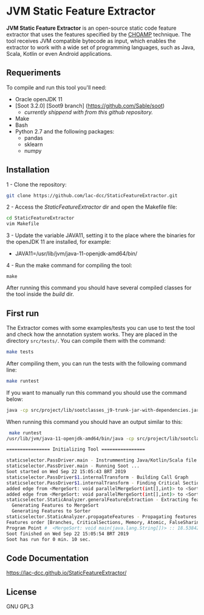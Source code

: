 
# JVM Static Feature Extractor

**JVM Static Feature Extractor** is an open-source static code feature extractor that uses the features specified by the [CHOAMP](https://ieeexplore.ieee.org/document/8254393/) technique. The tool receives JVM compatible bytecode as input, which enables the extractor to work with a wide set of programming languages, such as Java, Scala, Kotlin or even Android applications.

## Requeriments

To compile and run this tool you'll need:

 - Oracle openJDK 11
 - [Soot 3.2.0] [Soot9 branch] (https://github.com/Sable/soot)
 	* *currently shippend with from this github repository.*
 - Make
 - Bash
 - Python 2.7 and the following packages:
	 - pandas
	 - sklearn
	 - numpy
	 

## Installation

1 - Clone the repository:
```bash
git clone https://github.com/lac-dcc/StaticFeatureExtractor.git
```

2 - Access the *StaticFeatureExtractor* dir and open the Makefile file:
```bash
cd StaticFeatureExtractor
vim Makefile
```
3 - Update the variable JAVA11, setting it to the place where the binaries for the openJDK 11 are installed, for example:
*	JAVA11=/usr/lib/jvm/java-11-openjdk-amd64/bin/

4 - Run the make command for compiling the tool:
```console
make
```

After running this command you should have several compiled classes for the tool inside the *build* dir.


## First run

The Extractor comes with some examples/tests you can use to test the tool and check how the annotation system works. They are placed in the directory `src/tests/`. You can compile them with the command:
```bash
make tests
```
After compiling them, you can run the tests with the following command line:
```bash
make runtest
```

If you want to manually run this command you should use the command below:

```bash
java -cp src/project/lib/sootclasses_j9-trunk-jar-with-dependencies.jar:build staticselector.PassDriver -cp VIRTUAL_FS_FOR_JDK:build:build/tests MergeSort  --app
```

When running this command you should have an output similar to this:
```bash
 make runtest
/usr/lib/jvm/java-11-openjdk-amd64/bin/java -cp src/project/lib/sootclasses_j9-trunk-jar-with-dependencies.jar:build staticselector.PassDriver -cp VIRTUAL_FS_FOR_JDK:build:build/tests MergeSort  --app

================ Initializing Tool ================

staticselector.PassDriver.main - Instrummenting Java/Kotlin/Scala file
staticselector.PassDriver.main - Running Soot ...
Soot started on Wed Sep 22 15:05:43 BRT 2019
staticselector.PassDriver$1.internalTransform - Building Call Graph
staticselector.PassDriver$1.internalTransform - Finding Critical Sections
added edge from <MergeSort: void parallelMergeSort(int[],int)> to <Sorter: void run()>
added edge from <MergeSort: void parallelMergeSort(int[],int)> to <Sorter: void run()>
staticselector.StaticAnalyzer.generalFeatureExtraction - Extracting features for all parallel regions.
  Generating Features to MergeSort
  Generating Features to Sorter
staticselector.StaticAnalyzer.propagateFeatures - Propagating features through the Call Graph
Features order [Branches, CriticalSections, Memory, Atomic, FalseSharing, Barriers]
Program Point #  <MergeSort: void main(java.lang.String[])> :: 18.538420204191294, 0.0, 29.446534121440084, 0.0, 1.4354066985645932, 0.0
Soot finished on Wed Sep 22 15:05:54 BRT 2019
Soot has run for 0 min. 10 sec.
```

## Code Documentation

https://lac-dcc.github.io/StaticFeatureExtractor/

## License

GNU GPL3
